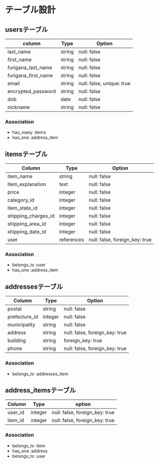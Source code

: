 # テーブル設計

## usersテーブル

| column                  | Type   | Option                    |
| ----------------------- | ------ | ------------------------- |
| last_name               | string | null: false               |
| first_name              | string | null: false               |
| furigana_last_name      | string | null: false               |
| furigana_first_name     | string | null: false               | 
| email                   | string | null: false, unique: true |
| encrypted_password      | string | null: false               |
| dob                     | date   | null: false               |
| nickname                | string | null: false               |

### Association

- has_many :items
- has_one :address_item

## itemsテーブル

| Column              | Type        | Option                         |
| ------------------- | ----------- | ------------------------------ |
| item_name           | string      | null: false                    |
| item_explanation    | text        | null: false                    |
| price               | integer     | null: false                    |
| category_id         | integer     | null: false                    |
| item_state_id       | integer     | null: false                    |
| shipping_charges_id | integer     | null: false                    |
| shipping_area_id    | integer     | null: false                    |
| shipping_date_id    | integer     | null: false                    |
| user                | references  | null: false, foreign_key: true |

### Association

- belongs_to :user
- has_one :address_item


## addressesテーブル

| Column         | Type    | Option                         |
| -------------- | ------- | ------------------------------ |
| postal         | string  | null: false                    |
| prefecture_id  | integer | null: false                    |
| municipality   | string  | null: false                    |
| address        | string  | null: false, foreign_key: true |
| building       | string  | foreign_key: true              |
| phone          | string  | null: false, foreign_key: true |

### Association

- belongs_to :addresses_item

## address_itemsテーブル

| Column     | Type    | option                         |
| ---------- | ------- | ------------------------------ |
| user_id    | integer | null: false, foreign_key: true |
| item_id    | integer | null: false, foreign_key: true |

### Association
- belongs_to :item
- has_one :address
- belongs_to :user